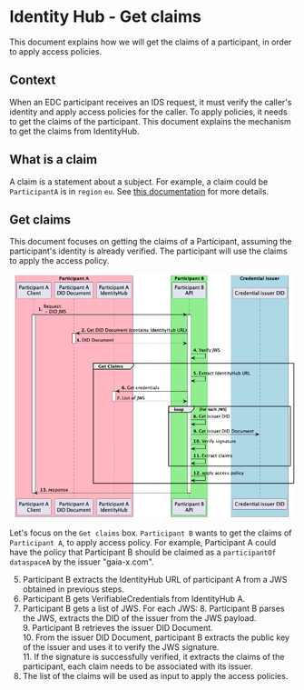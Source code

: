 # Identity Hub - Get claims

This document explains how we will get the claims of a participant, in order to apply access policies.

## Context

When an EDC participant receives an IDS request, it must verify the caller's identity and apply access policies for the caller.
To apply policies, it needs to get the claims of the participant.
This document explains the mechanism to get the claims from IdentityHub.

## What is a claim

A claim is a statement about a subject. For example, a claim could be `ParticipantA` is in `region` `eu`. 
See [this documentation](https://www.w3.org/TR/vc-data-model/#claims) for more details.

## Get claims

This document focuses on getting the claims of a Participant, assuming the participant's identity is already verified.
The participant will use the claims to apply the access policy.

![Apply policy flow](apply-policies-flow.png)

Let's focus on the `Get claims` box.
`Participant B` wants to get the claims of `Participant A`, to apply access policy.
For example, Participant A could have the policy that Participant B should be claimed as a `participantOf`
`dataspaceA` by the issuer "gaia-x.com".

5. Participant B extracts the IdentityHub URL of participant A from a JWS obtained in previous steps.
6. Participant B gets VerifiableCredentials from IdentityHub A.
7. Participant B gets a list of JWS.
For each JWS:
   8. Participant B parses the JWS, extracts the DID of the issuer from the JWS payload.  
   9. Participant B retrieves the issuer DID Document.  
   10. From the issuer DID Document, participant B extracts the public key of the issuer and uses it to verify the JWS signature.  
   11. If the signature is successfully verified, it extracts the claims of the participant, each claim needs to be associated with its issuer.  
12. The list of the claims will be used as input to apply the access policies.
